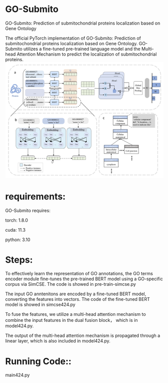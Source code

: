 # GO-Submito
GO-Submito: Prediction of submitochondrial proteins localization based on Gene Ontology

The official PyTorch implementation of GO-Submito: Prediction of submitochondrial proteins localization based on Gene Ontology.
GO-Submito utilizes a fine-tuned pre-trained language model and the Multi-head Attention Mechanism to predict the localization of submitochondrial proteins.
![image](https://github.com/Wangbiub/GO-Submito/blob/main/1.png)

# requirements:
GO-Submito requires:

torch: 1.8.0

cuda: 11.3

python: 3.10
# Steps:
To effectively learn the representation of GO annotations, the GO terms encoder module fine-tunes the pre-trained BERT model using a GO-specific corpus via SimCSE. The code is showed in pre-train-simcse.py

The input GO anntenitons are encoded by a fine-tuned BERT model, converting the features into vectors. The code of the fine-tuned BERT model is showed in simcse424.py


To fuse the features, we utilize a multi-head attention mechanism to combine the input features in the dual fusion block， which is in model424.py.

The output of the multi-head attention mechanism is propagated through a linear layer, which is also included in model424.py. 
# Running Code::
main424.py
